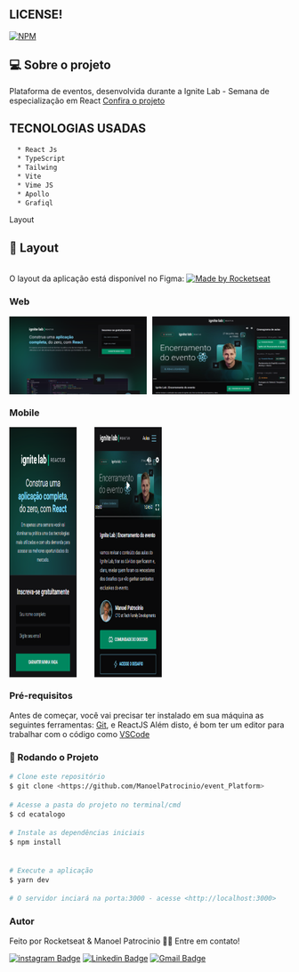 ## LICENSE!

[![NPM](https://img.shields.io/npm/l/react)](https://github.com/ManoelPatrocinio/expense_tracker/edit/mainLICENSE)

## 💻 Sobre o projeto

Plataforma de eventos, desenvolvida durante a Ignite Lab - Semana de especialização em React
[Confira o projeto](https://ecatalogo-manoelpatrocinio.vercel.app/) 


## TECNOLOGIAS USADAS


      * React Js
      * TypeScript
      * Tailwing
      * Vite
      * Vime JS
      * Apollo
      * Grafiql
      

Layout

## 🎨 Layout

</br>
O layout da aplicação está disponível no Figma:

<a href="https://www.figma.com/file/4GgkN4lk7BmVAVP5u8L1qX/Plataforma-de-evento---Ignite-Lab-(Community)?node-id=35%3A82">
  <img alt="Made by Rocketseat" src="https://img.shields.io/badge/Acessar%20Layout%20-Figma-%2304D361">
</a>


### Web

<p align="center" style="display: flex; align-items: flex-start; justify-content: space-between;">
<img alt="Plataforma-de-evento"  src="./src/assets/layoutWeb2.png" width="49%">
<img alt="Plataforma-de-evento"  src="./src/assets/layoutWeb.png" width="49%" >
</p>

### Mobile

<p align="center"  style="display: flex; align-items: flex-start; justify-content: start;">
 <img alt="Plataforma-de-evento"  src="./src/assets/layoutMobile.png" width="24%" height="450px" style="margin-right: 2rem" >
 <img alt=" Plataforma-de-evento"  src="./src/assets/layoutMobile2.png" width="24%" height="450px">
</p>

### Pré-requisitos

Antes de começar, você vai precisar ter instalado em sua máquina as seguintes ferramentas:
[Git](https://git-scm.com), e ReactJS
Além disto, é bom ter um editor para trabalhar com o código como [VSCode](https://code.visualstudio.com/)

### 🎲 Rodando o Projeto

```bash
# Clone este repositório
$ git clone <https://github.com/ManoelPatrocinio/event_Platform>

# Acesse a pasta do projeto no terminal/cmd
$ cd ecatalogo

# Instale as dependências iniciais
$ npm install


# Execute a aplicação
$ yarn dev

# O servidor inciará na porta:3000 - acesse <http://localhost:3000>


```

### Autor

Feito por Rocketseat & Manoel Patrocinio 👋🏽 Entre em contato!

[![instagram Badge](https://img.shields.io/badge/Instagram-E4405F?style=flat-square&logo=instagram&logoColor=white=https://www.instagram.com/patrocinioiii/)](https://www.instagram.com/patrocinioiii/) [![Linkedin Badge](https://img.shields.io/badge/-Manoel-blue?style=flat-square&logo=Linkedin&logoColor=white&link=https://linkedin.com/in/manoel-patrocinio-1b342b203/)](https://linkedin.com/in/manoel-patrocinio-1b342b203)
[![Gmail Badge](https://img.shields.io/badge/-manoelpatrocinio99@gmail.com-c14438?style=flat-square&logo=Gmail&logoColor=white&link=mailto:manoelpatrocinio99@gmail.com)](mailto:manoelpatrocinio99@gmail.com)
